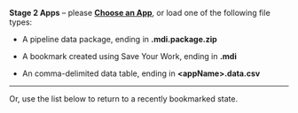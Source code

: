 **Stage 2 Apps** &#8211; please 
<strong><a id="chooseAnApp" href="#" class="action-button shiny-bound-input">Choose an App</a></strong>,
or load one of the following file types:

* A pipeline data package, ending in **.mdi.package.zip**

* A bookmark created using Save Your Work, ending in **.mdi**
<!-- or **.mdi.bookmark.zip** -->

* An comma-delimited data table, ending in **\<appName\>.data.csv**

***

Or, use the list below to return to a recently bookmarked state.
